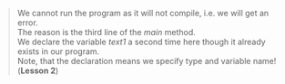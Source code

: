 > We cannot run the program as it will not compile, i.e. we will get an error.  
> The reason is the third line of the _main_ method.  
> We declare the variable _text1_ a second time here though it already exists in our program.  
> Note, that the declaration means we specify type and variable name!  
> (**Lesson 2**)